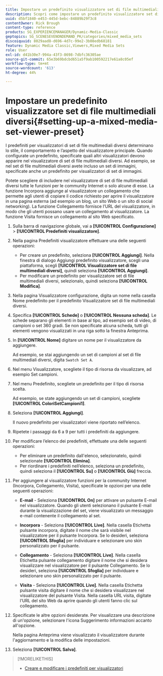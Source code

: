 ```yaml
---
title: Impostare un predefinito visualizzatore set di file multimediali diversi
description: Scopri come impostare un predefinito visualizzatore set di file multimediali diversi in Adobe Dynamic Media Classic.
uuid: d5bf1840-e453-445d-bebc-84889b29f3c8
contentOwner: Rick Brough
content-type: reference
products: SG_EXPERIENCEMANAGER/Dynamic-Media-Classic
geptopics: SG_SCENESEVENONDEMAND_PK/categories/mixed_media_sets
discoiquuid: 8029aad8-d696-4d7c-99e2-3b08edb68181
feature: Dynamic Media Classic,Viewers,Mixed Media Sets
role: User
exl-id: d41b30e7-994a-43f3-8698-7dbfc36305ae
source-git-commit: 65e3b69bdcbd651a5f9ab100592217e61a8c05ef
workflow-type: tm+mt
source-wordcount: '613'
ht-degree: 44%

---
```


# Impostare un predefinito visualizzatore set di file multimediali diversi{#setting-up-a-mixed-media-set-viewer-preset}

I predefiniti per visualizzatori di set di file multimediali diversi determinano lo stile, il comportamento e l’aspetto del visualizzatore principale. Quando configurate un predefinito, specificate quali altri visualizzatori devono apparire nel visualizzatore di set di file multimediali diversi. Ad esempio, se nel set di file multimediali diversi avete incluso un set di immagini, specificate anche un predefinito per visualizzatori di set di immagini.

Potete scegliere di includere nel visualizzatore di set di file multimediali diversi tutte le funzioni per le community Internet o solo alcune di esse. La funzione Incorpora aggiunge al visualizzatore un collegamento che permette agli utenti di copiare il codice richiesto per aprire il visualizzatore in una pagina esterna (ad esempio un blog, un sito Web o un sito di social networking). La funzione Collegamento fornisce l’URL del visualizzatore, in modo che gli utenti possano usare un collegamento al visualizzatore. La funzione Visita fornisce un collegamento al sito Web specificato.

1. Sulla barra di navigazione globale, vai a **[!UICONTROL Configurazione]** > **[!UICONTROL Predefiniti visualizzatore]**.
1. Nella pagina Predefiniti visualizzatore effettuare una delle seguenti operazioni:

   * Per creare un predefinito, seleziona **[!UICONTROL Aggiungi]**. Nella finestra di dialogo Aggiungi predefinito visualizzatore, scegli una piattaforma, scegli **[!UICONTROL Visualizzatore set di file multimediali diversi]**, quindi seleziona **[!UICONTROL Aggiungi]**.
   * Per modificare un predefinito per visualizzatore set di file multimediali diversi, selezionalo, quindi seleziona **[!UICONTROL Modifica]**.

1. Nella pagina Visualizzatore configurazione, digita un nome nella casella Nome predefinito per il predefinito Visualizzatore set di file multimediali diversi.
1. Specifica **[!UICONTROL Schede]** o **[!UICONTROL Nessuna scheda]**. Le schede separano gli elementi in base al tipo, ad esempio set di video, di campioni o set 360 gradi. Se non specificate alcuna scheda, tutti gli elementi vengono visualizzati in una riga sotto la finestra Anteprima.
1. In **[!UICONTROL Nome]** digitare un nome per il visualizzatore da aggiungere.

   Ad esempio, se stai aggiungendo un set di campioni al set di file multimediali diversi, digita `Swatch Set A`.

1. Nel menu Visualizzatore, scegliete il tipo di risorsa da visualizzare, ad esempio Set campioni.
1. Nel menu Predefinito, scegliete un predefinito per il tipo di risorsa scelta.

   Ad esempio, se state aggiungendo un set di campioni, scegliete **[!UICONTROL ColoriSetCampioni1]**.

1. Seleziona **[!UICONTROL Aggiungi]**.

   Il nuovo predefinito per visualizzatori viene riportato nell’elenco.

1. Ripetete i passaggi da 6 a 9 per tutti i predefiniti da aggiungere.
1. Per modificare l’elenco dei predefiniti, effettuate una delle seguenti operazioni:

   * Per eliminare un predefinito dall&#39;elenco, selezionatelo, quindi selezionate **[!UICONTROL Elimina]**.
   * Per riordinare i predefiniti nell’elenco, seleziona un predefinito, quindi seleziona il **[!UICONTROL Su]** o **[!UICONTROL Giù]** freccia.

1. Per aggiungere al visualizzatore funzioni per la community Internet (Incorpora, Collegamento, Visita), specificate le opzioni per una delle seguenti operazioni:

   * **E-mail** - Seleziona **[!UICONTROL On]** per attivare un pulsante E-mail nel visualizzatore. Quando gli utenti selezionano il pulsante E-mail durante la visualizzazione del set, viene visualizzato un messaggio e-mail contenente il collegamento al set.

   * **Incorpora** - Seleziona **[!UICONTROL Live]**. Nella casella Etichetta pulsante incorpora, digitate il nome che sarà visibile nel visualizzatore per il pulsante Incorpora. Se lo desideri, seleziona **[!UICONTROL Sfoglia]** per individuare e selezionare uno skin personalizzato per il pulsante.

   * **Collegamento** - Seleziona **[!UICONTROL Live]**. Nella casella Etichetta pulsante collegamento digitare il nome che si desidera visualizzare nel visualizzatore per il pulsante Collegamento. Se lo desideri, seleziona **[!UICONTROL Sfoglia]** per individuare e selezionare uno skin personalizzato per il pulsante.

   * **Visita** - Seleziona **[!UICONTROL Live]**. Nella casella Etichetta pulsante visita digitare il nome che si desidera visualizzare nel visualizzatore del pulsante Visita. Nella casella URL visita, digitate l’URL del sito Web da aprire quando gli utenti fanno clic sul collegamento.

1. Specificate le altre opzioni desiderate. Per visualizzare una descrizione di un&#39;opzione, selezionare l&#39;icona Suggerimento informazioni accanto all&#39;opzione.

   Nella pagina Anteprima viene visualizzato il visualizzatore durante l&#39;aggiornamento e la modifica delle impostazioni.

1. Seleziona **[!UICONTROL Salva]**.

>[!MORELIKETHIS]
>
>* [Creare e modificare i predefiniti per visualizzatori](application-setup.md#adding_and_editing_viewer_presets)

